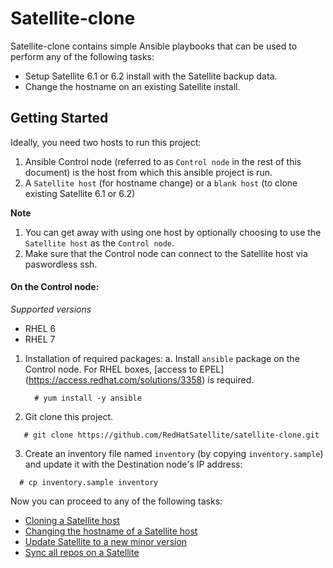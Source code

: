 # Satellite-clone
Satellite-clone contains simple Ansible playbooks that can be used to perform any of the following tasks:
* Setup Satellite 6.1 or 6.2 install with the Satellite backup data.
* Change the hostname on an existing Satellite install.

## Getting Started
Ideally, you need two hosts to run this project:

1. Ansible Control node (referred to as `Control node` in the rest of this document) is the host from which this ansible project is run.
2. A `Satellite host` (for hostname change) or a `blank host` (to clone existing Satellite 6.1 or 6.2)

**Note**

1. You can get away with using one host by optionally choosing to use the `Satellite host` as the `Control node`.
2. Make sure that the Control node can connect to the Satellite host via paswordless ssh.

#### On the Control node:

*Supported versions*
- RHEL 6
- RHEL 7

1. Installation of required packages:
   a. Install `ansible` package on the Control node. For RHEL boxes, [access to EPEL] (https://access.redhat.com/solutions/3358) is required.

      ```console
        # yum install -y ansible
      ```
2. Git clone this project.

  ```console
     # git clone https://github.com/RedHatSatellite/satellite-clone.git
  ```
3. Create an inventory file named `inventory` (by copying `inventory.sample`) and update it with the Destination node's IP address:

  ```console
    # cp inventory.sample inventory
  ```

Now you can proceed to any of the following tasks:

 * [Cloning a Satellite host](docs/cloning.md)
 * [Changing the hostname of a Satellite host](docs/hostname-change.md)
 * [Update Satellite to a new minor version](docs/minor-update.md)
 * [Sync all repos on a Satellite](docs/mass-sync.md)
